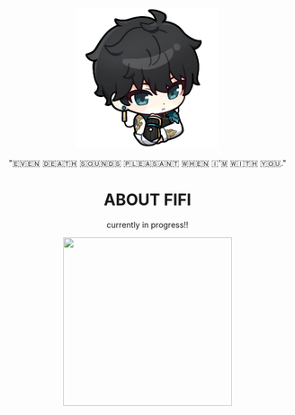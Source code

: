 <p align="center">
  <img src="images/chibidh.png" alt="LOML" style="width: 50%; max-width: 500px;">
</p>

<p align="center" font-size: 20px;">
"🇪🇻🇪🇳 🇩🇪🇦🇹🇭 🇸🇴🇺🇳🇩🇸 🇵🇱🇪🇦🇸🇦🇳🇹 🇼🇭🇪🇳 🇮'🇲 🇼🇮🇹🇭 🇾🇴🇺."
</p>

<h1 align="center"> ABOUT FIFI </h1>
  <p align="center" font-size: 20px;">
currently in progress!!
</p>
  
<p align="center">
  <img width="300" height="300" src="https://media.tenor.com/AUp8Sxn0-wAAAAAM/dan-heng-hsr.gif">
</p>
